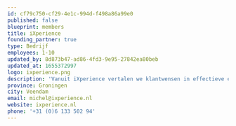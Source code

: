 ```yaml
---
id: cf79c750-cf29-4e1c-994d-f498a86a99e0
published: false
blueprint: members
title: iXperience
founding_partner: true
type: Bedrijf
employees: 1-10
updated_by: 8d873b47-ad86-4fd3-9e95-27842ea80beb
updated_at: 1655372997
logo: ixperience.png
description: 'Vanuit iXperience vertalen we klantwensen in effectieve en innovatieve software. Met het Laravel Framework kunnen we een solide basis bieden van waaruit we verder bouwen aan maatwerkapplicaties voor het MKB. Samen met andere ondernemers in dezelfde branche werken we samen om de opdracht tot een succes te maken en onze opdrachtgevers te laten groeien en hun bedrijfsvoering te optimaliseren. Door deel te nemen aan de Laravel Foundation willen we onze kennis en kunde uitwisselen met andere professionals in het veld, hetgeen onze opdrachten ten goede zal komen en daarnaast bijdraagt aan een betere (Nederlandse) Laravel community.'
province: Groningen
city: Veendam
email: michel@ixperience.nl
website: ixperience.nl
phone: '+31 (0)6 133 502 94'
---
```

